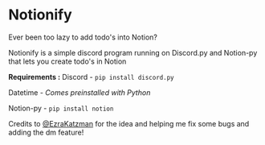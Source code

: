 # Notionify
Ever been too lazy to add todo's into Notion?

Notionify is a simple discord program running on Discord.py and Notion-py that lets you create todo's in Notion

**Requirements :**
Discord - ```pip install discord.py```

Datetime - *Comes preinstalled with Python*

Notion-py - ```pip install notion```

Credits to [@EzraKatzman](https://github.com/ezrakatzman) for the idea and helping me fix some bugs and adding the dm feature!
